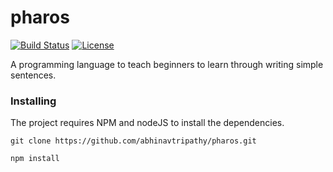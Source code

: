 # pharos

[![Build Status](https://travis-ci.org/abhinavtripathy/pharos.svg?branch=master)](https://travis-ci.org/abhinavtripathy/ParaScript)
[![License](http://img.shields.io/badge/License-MIT-brightgreen.svg)](./LICENSE)

A programming language to teach beginners to learn through writing simple sentences.

### Installing

The project requires NPM and nodeJS to install the dependencies.

```
git clone https://github.com/abhinavtripathy/pharos.git

npm install
```

